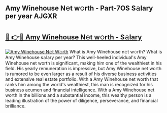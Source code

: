 ## Amy Winehouse N𝚎t w𝚘rth - Part-7OS S𝚊lary per year AJGXR

# <h2><a href="http://gc41bsv.nevu.top/?p=Amy+Winehouse">🔗 👉🔴 Amy Winehouse N𝚎t w𝚘rth - S𝚊lary</a></h2>

[![Amy Winehouse N𝚎t W𝚘rth](https://i.imgur.com/Oavwk0R.jpeg)](http://gc41bsv.nevu.top/?p=Amy+Winehouse)
What is Amy Winehouse n𝚎t w𝚘rth? What is Amy Winehouse s𝚊lary per year?
This well-heeled individual's Amy Winehouse net worth is significant, making him one of the wealthiest in his field. His yearly remuneration is impressive, but Amy Winehouse net worth is rumored to be even larger as a result of his diverse business activities and extensive real estate portfolio. With a Amy Winehouse net worth that ranks him among the world's wealthiest, this man is recognized for his business acumen and financial intelligence. With a Amy Winehouse net worth in the billions and a substantial income, this wealthy person is a leading illustration of the power of diligence, perseverance, and financial brilliance.
